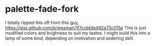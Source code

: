 # palette-fade-fork
I totally ripped this off from this guy, https://gist.github.com/kriegsman/1f7ccbbfa492a73c015e 
This is just modified colors and brighness to suit my tastes.
I might build this into a lamp of some kind, depending on motivation and sodering skill. 
